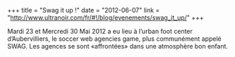 +++
title = "Swag it up !"
date = "2012-06-07"
link = "http://www.ultranoir.com/fr/#!/blog/evenements/swag_it_up/"
+++

Mardi 23 et Mercredi 30 Mai 2012 a eu lieu à l’urban foot center d’Aubervilliers, le soccer web agencies game, plus communément appelé SWAG. Les agences se sont «affrontées» dans une atmosphère bon enfant.
